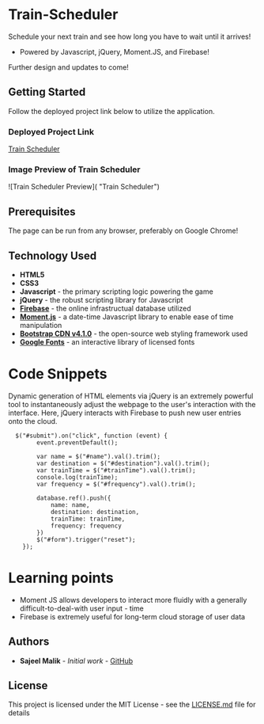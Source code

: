 # Train-Scheduler

Schedule your next train and see how long you have to wait until it arrives!

* Powered by Javascript, jQuery, Moment.JS, and Firebase!

Further design and updates to come!

## Getting Started

Follow the deployed project link below to utilize the application.

### Deployed Project Link
<!-- make a link to the deployed site -->
 
[Train Scheduler](https://sajeelmalik.github.io/Train-Scheduler)


### Image Preview of Train Scheduler
<!-- take a picture of the image and add it into the readme  -->
![Train Scheduler Preview]( "Train Scheduler")

## Prerequisites

The page can be run from any browser, preferably on Google Chrome!

## Technology Used

* **HTML5**
* **CSS3** 
* **Javascript** - the primary scripting logic powering the game
* **jQuery** - the robust scripting library for Javascript
* [**Firebase**](https://firebase.google.com/) - the online infrastructual database utilized
* [**Moment.js**](https://momentjs.com/docs) - a date-time Javascript library to enable ease of time manipulation
* [**Bootstrap CDN v4.1.0**](https://getbootstrap.com/docs/4.1/getting-started/introduction/) - the open-source web styling framework used
* [**Google Fonts**](https://fonts.google.com/) - an interactive library of licensed fonts 

# Code Snippets
<!-- put snippets of code inside ``` ``` so it will look like code -->
<!-- if you want to put blockquotes use a > -->

Dynamic generation of HTML elements via jQuery is an extremely powerful tool to instantaneously adjust the webpage to the user's interaction with the interface. Here, jQuery interacts with Firebase to push new user entries onto the cloud.

```
  $("#submit").on("click", function (event) {
        event.preventDefault();

        var name = $("#name").val().trim();
        var destination = $("#destination").val().trim();
        var trainTime = $("#trainTime").val().trim();
        console.log(trainTime);
        var frequency = $("#frequency").val().trim();

        database.ref().push({
            name: name,
            destination: destination,
            trainTime: trainTime,
            frequency: frequency
        })
        $("#form").trigger("reset");
    });

```

# Learning points
<!-- Learning points where you would write what you thought was helpful -->
* Moment JS allows developers to interact more fluidly with a generally difficult-to-deal-with user input - time
* Firebase is extremely useful for long-term cloud storage of user data


## Authors

* **Sajeel Malik** - *Initial work* - [GitHub](https://github.com/sajeelmalik)

## License

This project is licensed under the MIT License - see the [LICENSE.md](LICENSE.md) file for details